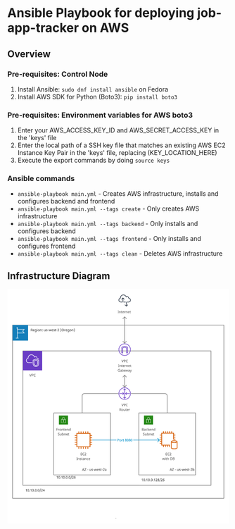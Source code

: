 # Ansible Playbook for deploying job-app-tracker on AWS

## Overview

### Pre-requisites: Control Node
1. Install Ansible: `sudo dnf install ansible` on Fedora
2. Install AWS SDK for Python (Boto3): `pip install boto3`

### Pre-requisites: Environment variables for AWS boto3
1. Enter your AWS_ACCESS_KEY_ID and AWS_SECRET_ACCESS_KEY in the 'keys' file
2. Enter the local path of a SSH key file that matches an existing AWS EC2 Instance Key Pair in the 'keys' file, replacing (KEY_LOCATION_HERE)
3. Execute the export commands by doing `source keys`

### Ansible commands
- `ansible-playbook main.yml` - Creates AWS infrastructure, installs and configures backend and frontend
- `ansible-playbook main.yml --tags create` - Only creates AWS infrastructure
- `ansible-playbook main.yml --tags backend` - Only installs and configures backend
- `ansible-playbook main.yml --tags frontend` - Only installs and configures frontend
- `ansible-playbook main.yml --tags clean` - Deletes AWS infrastructure

## Infrastructure Diagram
<img src="./AWS_Architecture.png" width="800">

